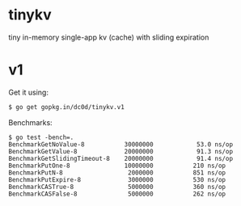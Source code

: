 # tinykv
tiny in-memory single-app kv (cache) with sliding expiration

# v1

Get it using:

```bash
$ go get gopkg.in/dc0d/tinykv.v1
```

Benchmarks:

```
$ go test -bench=.
BenchmarkGetNoValue-8          	30000000	        53.0 ns/op
BenchmarkGetValue-8            	20000000	        91.3 ns/op
BenchmarkGetSlidingTimeout-8   	20000000	        91.4 ns/op
BenchmarkPutOne-8              	10000000	       210 ns/op
BenchmarkPutN-8                	 2000000	       851 ns/op
BenchmarkPutExpire-8           	 3000000	       530 ns/op
BenchmarkCASTrue-8             	 5000000	       360 ns/op
BenchmarkCASFalse-8            	 5000000	       262 ns/op
```